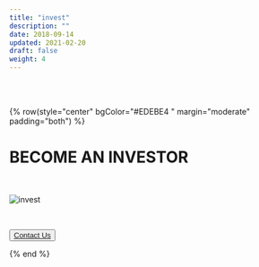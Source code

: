 ```yaml
---
title: "invest"
description: ""
date: 2018-09-14
updated: 2021-02-20
draft: false
weight: 4
---
```


<div class="container mx-auto"> 

<!-- section 1 (JP) -->

<br>

<br>

{% row(style="center" bgColor="#EDEBE4
" margin="moderate" padding="both") %}

# BECOME AN INVESTOR 

<BR>

![invest](img/invest.png#mx-auto)

<BR>

<button><a href="mailto:info@ourworld.tf">Contact Us</a></button>

{% end %}

</div> 